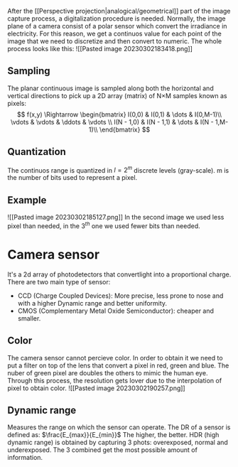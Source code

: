 After the [[Perspective projection|analogical/geometrical]] part of the image capture process, a digitalization procedure is needed.
Normally, the image plane of a camera consist of a polar sensor which convert the irradiance in electricity. For this reason, we get a continuos value for each point of the image that we need to discretize and then convert to numeric. The whole process looks like this:
![[Pasted image 20230302183418.png]]

## Sampling 
The planar continuous image is sampled along both the horizontal and vertical directions to pick up a 2D array (matrix) of N×M samples known as pixels:
$$
f(x,y) \Rightarrow 
\begin{bmatrix}
I(0,0) & I(0,1) & \dots & I(0,M-1)\\
\vdots & \vdots & \ddots & \vdots \\
I(N - 1,0) & I(N - 1,1) & \dots & I(N - 1,M-1)\\
\end{bmatrix}
$$

## Quantization

The continuos range is quantized in $l = 2^m$ discrete levels (gray-scale).
m is the number of bits used to represent a pixel.

## Example
![[Pasted image 20230302185127.png]]
In the second image we used less pixel than needed, in the $3^{th}$ one we used fewer bits than needed.

# Camera sensor

It's a 2d array of photodetectors that convertlight into a proportional charge.
There are two main type of sensor:
- CCD (Charge Coupled Devices): More precise, less prone to nose and with a higher Dynamic range and better uniformity.
- CMOS (Complementary Metal Oxide Semiconductor): cheaper and smaller. 

## Color

The camera sensor cannot percieve color. In order to obtain it we need to put a filter on top of the lens that convert a pixel in red, green and blue. The nuber of green pixel are doubles the others to mimic the human eye. Through this process, the resolution gets lover due to the interpolation of pixel to obtain color.
![[Pasted image 20230302190257.png]]

## Dynamic range 

Measures the range on which the sensor can operate. The DR of a sensor is defined as: $\frac{E_{max}}{E_{min}}$
The higher, the better. HDR (high dynamic range) is obtained by capturing 3 phots: overexposed, normal and underexposed. The 3 combined get the most possible amount of information.